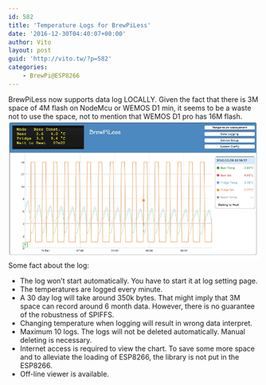 ```yaml
---
id: 582
title: 'Temperature Logs for BrewPiLess'
date: '2016-12-30T04:40:07+00:00'
author: Vito
layout: post
guid: 'http://vito.tw/?p=582'
categories:
    - BrewPi@ESP8266
---
```


BrewPiLess now supports data log LOCALLY. Given the fact that there is 3M space of 4M flash on NodeMcu or WEMOS D1 min, it seems to be a waste not to use the space, not to mention that WEMOS D1 pro has 16M flash.  
![brewpiless-new](/wp-content/uploads/2016/12/brewpiless.new_.jpg)  
Some fact about the log:

- The log won’t start automatically. You have to start it at log setting page.
- The temperatures are logged every minute.
- A 30 day log will take around 350k bytes. That might imply that 3M space can record around 6 month data. However, there is no guarantee of the robustness of SPIFFS.
- Changing temperature when logging will result in wrong data interpret.
- Maximum 10 logs. The logs will not be deleted automatically. Manual deleting is necessary.
- Internet access is required to view the chart. To save some more space and to alleviate the loading of ESP8266, the library is not put in the ESP8266.
- Off-line viewer is available.
